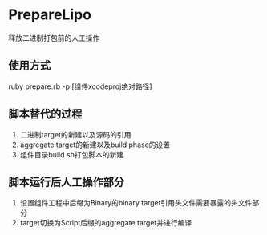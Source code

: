 # PrepareLipo
释放二进制打包前的人工操作

## 使用方式

ruby prepare.rb -p [组件xcodeproj绝对路径]



## 脚本替代的过程

1. 二进制target的新建以及源码的引用
2. aggregate target的新建以及build phase的设置
3. 组件目录build.sh打包脚本的新建



## 脚本运行后人工操作部分

1. 设置组件工程中后缀为Binary的binary target引用头文件需要暴露的头文件部分
2. target切换为Script后缀的aggregate target并进行编译
